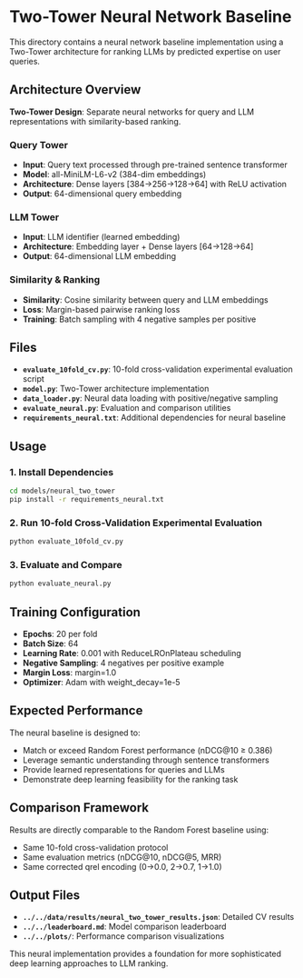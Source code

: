# Two-Tower Neural Network Baseline

This directory contains a neural network baseline implementation using a Two-Tower architecture for ranking LLMs by predicted expertise on user queries.

## Architecture Overview

**Two-Tower Design**: Separate neural networks for query and LLM representations with similarity-based ranking.

### Query Tower
- **Input**: Query text processed through pre-trained sentence transformer
- **Model**: all-MiniLM-L6-v2 (384-dim embeddings)
- **Architecture**: Dense layers [384→256→128→64] with ReLU activation
- **Output**: 64-dimensional query embedding

### LLM Tower
- **Input**: LLM identifier (learned embedding)
- **Architecture**: Embedding layer + Dense layers [64→128→64]
- **Output**: 64-dimensional LLM embedding

### Similarity & Ranking
- **Similarity**: Cosine similarity between query and LLM embeddings
- **Loss**: Margin-based pairwise ranking loss
- **Training**: Batch sampling with 4 negative samples per positive

## Files

- **`evaluate_10fold_cv.py`**: 10-fold cross-validation experimental evaluation script
- **`model.py`**: Two-Tower architecture implementation
- **`data_loader.py`**: Neural data loading with positive/negative sampling
- **`evaluate_neural.py`**: Evaluation and comparison utilities
- **`requirements_neural.txt`**: Additional dependencies for neural baseline

## Usage

### 1. Install Dependencies
```bash
cd models/neural_two_tower
pip install -r requirements_neural.txt
```

### 2. Run 10-fold Cross-Validation Experimental Evaluation
```bash
python evaluate_10fold_cv.py
```

### 3. Evaluate and Compare
```bash
python evaluate_neural.py
```

## Training Configuration

- **Epochs**: 20 per fold
- **Batch Size**: 64
- **Learning Rate**: 0.001 with ReduceLROnPlateau scheduling
- **Negative Sampling**: 4 negatives per positive example
- **Margin Loss**: margin=1.0
- **Optimizer**: Adam with weight_decay=1e-5

## Expected Performance

The neural baseline is designed to:
- Match or exceed Random Forest performance (nDCG@10 ≥ 0.386)
- Leverage semantic understanding through sentence transformers
- Provide learned representations for queries and LLMs
- Demonstrate deep learning feasibility for the ranking task

## Comparison Framework

Results are directly comparable to the Random Forest baseline using:
- Same 10-fold cross-validation protocol
- Same evaluation metrics (nDCG@10, nDCG@5, MRR)
- Same corrected qrel encoding (0→0.0, 2→0.7, 1→1.0)

## Output Files

- **`../../data/results/neural_two_tower_results.json`**: Detailed CV results
- **`../../leaderboard.md`**: Model comparison leaderboard
- **`../../plots/`**: Performance comparison visualizations

This neural implementation provides a foundation for more sophisticated deep learning approaches to LLM ranking.